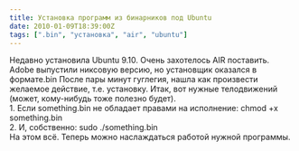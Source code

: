 ```yaml
---
title: Установка программ из бинарников под Ubuntu
date: 2010-01-09T18:39:00Z
tags: [".bin", "установка", "air", "ubuntu"]
---
```


Недавно установила Ubuntu 9.10. Очень захотелось AIR поставить. Adobe выпустили никсовую версию, но установщик оказался в формате.bin После пары минут гуглегия, нашла как произвести желаемое действие, т.е. установку. Итак, вот нужные телодвижений (может, кому-нибудь тоже полезно будет).  
	1.	Если something.bin не обладает правами на исполнение: chmod +x something.bin  
	2.	И, собственно: sudo ./something.bin  
На этом всё. Теперь можно наслаждаться работой нужной программы.  

